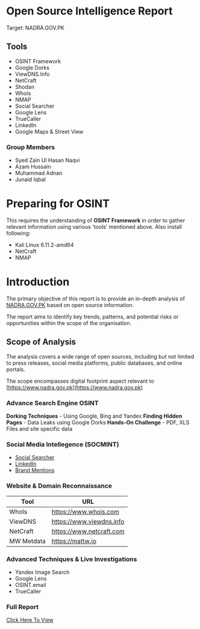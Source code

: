 # Open Source Intelligence Report
Target: NADRA.GOV.PK

## Tools
- OSINT Framework
- Google Dorks
- ViewDNS.Info
- NetCraft
- Shodan
- WhoIs
- NMAP
- Social Searcher
- Google Lens
- TrueCaller
- LinkedIn
- Google Maps & Street View

### Group Members
- Syed Zain Ul Hasan Naqvi
- Azam Hussain
- Muhammad Adnan
- Junaid Iqbal

# Preparing for OSINT
This requires the understanding of **OSINT Framework** in order to gather relevant information using various 'tools' mentioned above. Also install following:

- Kali Linux 6.11.2-amd64
- NetCraft
- NMAP

# Introduction
The primary objective of this report is to provide an in-depth analysis of [NADRA.GOV.PK](https://www.nadra.gov.pk) based on open source information.

The report aims to identify key trends, patterns, and potential risks or opportunities within the scope of the organisation.

## Scope of Analysis

The analysis covers a wide range of open sources, including but not limited to press releases, social media platforms, public databases, and online portals.

The scope encompasses digital footprint aspect relevant to [https://www.nadra.gov.pk](https://www.nadra.gov.pk)


### Advance Search Engine OSINT

**Dorking Techniques** - Using Google, Bing and Yandex
**Finding Hidden Pages** - Data Leaks using Google Dorks
**Hands-On Challenge** - PDF, XLS Files and site specific data

### Social Media Intellegence (SOCMINT)
- [Social Searcher](www.social-searcher.com)
- [LinkedIn](www.linkedin.com)
- [Brand Mentions](www.branmentions.com)


### Website & Domain Reconnaissance
| Tool | URL |
| --- | --- |
| WhoIs | https://www.whois.com |
| ViewDNS | https://www.viewdns.info |
| NetCraft | https://www.netcraft.com |
| MW Metdata | https://mattw.io |

### Advanced Techniques & Live Investigations
- Yandex Image Search
- Google Lens
- OSINT.email
- TrueCaller

### Full Report
[Click Here To View](https://drive.google.com/file/d/10k8DKZkYXz7xAePLFvOX2zjckdKKjHoU/view?usp=drivesdk)
